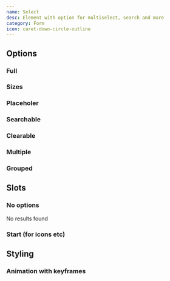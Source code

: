```yaml
---
name: Select
desc: Element with option for multiselect, search and more
category: Form
icon: caret-down-circle-outline
---
```


<core-knobs  element="core-select">
  <core-select>
    <core-option value="Option 1" selected></core-option>
    <core-option value="Option 2" disabled></core-option>
    <core-option value="Option 3"></core-option>
    <core-option value="Option 4"></core-option>
  </core-select>
</core-knobs>

## Options

### Full

<core-knobs hideTabs element="core-select">
  <core-select full>
    <core-option selected value="Option 1"></core-option>
    <core-option value="Option 2"></core-option>
    <core-option value="Option 3"></core-option>
  </core-select>
</core-knobs>

### Sizes

<core-knobs hideTabs element="core-select">
  <core-select size="sm">
    <core-option selected value="Option 1"></core-option>
    <core-option value="Option 2"></core-option>
    <core-option value="Option 3"></core-option>
  </core-select>
  <core-select size="md">
    <core-option selected value="Option 1"></core-option>
    <core-option value="Option 2"></core-option>
    <core-option value="Option 3"></core-option>
  </core-select>
  <core-select size="lg">
    <core-option selected value="Option 1"></core-option>
    <core-option value="Option 2"></core-option>
    <core-option value="Option 3"></core-option>
  </core-select>
</core-knobs>

### Placeholer

<core-knobs hideTabs element="core-select">
  <core-select placeholder="Choose an option">
    <core-option value="Option 1"></core-option>
    <core-option value="Option 2"></core-option>
    <core-option value="Option 3"></core-option>
  </core-select>
</core-knobs>

### Searchable

<core-knobs hideTabs  element="core-select">
  <core-select searchable placeholder="Search">
    <core-option value="Option 1"></core-option>
    <core-option value="Option 2"></core-option>
    <core-option value="Option 3"></core-option>
  </core-select>
</core-knobs>

### Clearable

<core-knobs hideTabs element="core-select">
  <core-select clearable placeholder="Search">
    <core-option selected value="Option 1"></core-option>
    <core-option value="Option 2"></core-option>
    <core-option value="Option 3"></core-option>
  </core-select>
</core-knobs>

### Multiple

<core-knobs hideTabs  element="core-select">
  <style>
    core-select[multiple] core-option[selected] {
      display: none;
    }
  </style>
  <core-select full multiple list-open-on-select>
    <core-option value="Option 1" selected></core-option>
    <core-option value="Option 2"></core-option>
    <core-option value="Option 3" selected></core-option>
    <core-option value="Option 4"></core-option>
    <core-option value="Option 5" selected></core-option>
    <core-option value="Option 6" selected></core-option>
  </core-select>
</core-knobs>

### Grouped

<core-knobs hideTabs  element="core-select">
  <core-select immediate-select>
    <core-optgroup label="Group 1">
      <core-option value="Option 1" selected></core-option>
      <core-option value="Option 2"></core-option>
      <core-option value="Option 3"></core-option>
    </core-optgroup>
    <core-optgroup label="Group 2">
      <core-option value="Option 4" selected></core-option>
      <core-option value="Option 5"></core-option>
      <core-option value="Option 6"></core-option>
    </core-optgroup>
  </core-select>
</core-knobs>

## Slots

### No options

<core-knobs hideTabs  element="core-select">
  <core-select searchable placeholder="Search with no results">
    <core-option value="Option 1"></core-option>
    <div slot="no-options">No results found</div>
  </core-select>
</core-knobs>

### Start (for icons etc)

<core-knobs hideTabs  element="core-select">
  <core-select>
    <core-optgroup label="Group 1">
      <ion-icon slot="start" name="people-outline"></ion-icon>
      <core-option value="Option 1" selected></core-option>
      <core-option value="Option 2"></core-option>
      <core-option value="Option 3"></core-option>
    </core-optgroup>
    <core-optgroup label="Group 2">
      <ion-icon slot="start" name="person-outline"></ion-icon>
      <core-option value="Option 4" selected></core-option>
      <core-option value="Option 5"></core-option>
      <core-option value="Option 6"></core-option>
    </core-optgroup>
  </core-select>
</core-knobs>

## Styling

### Animation with keyframes

<core-knobs hideTabs  element="core-select">
  <style>
    .keyframes {
      perspective: 1000px;
    }
    .keyframes::part(list) {
      transform-origin: top;
      transition: all 0.2s cubic-bezier(0.13, 0.06, 0.03, 0);
      transform: rotateX(-90deg);
    }
    .keyframes[list-open]::part(list) {
      transform-origin: top;
      transform: rotateX(0deg);
      transition: all 0.4s cubic-bezier(0.13, 0.06, 0.03, 1.5);
    }
  </style>
  <core-select class="keyframes" full>
      <core-option value="Option 1" selected></core-option>
      <core-option value="Option 2"></core-option>
      <core-option value="Option 3" selected></core-option>
      <core-option value="Option 4"></core-option>
      <core-option value="Option 5" selected></core-option>
      <core-option value="Option 6" selected></core-option>
  </core-select>
</core-knobs>
